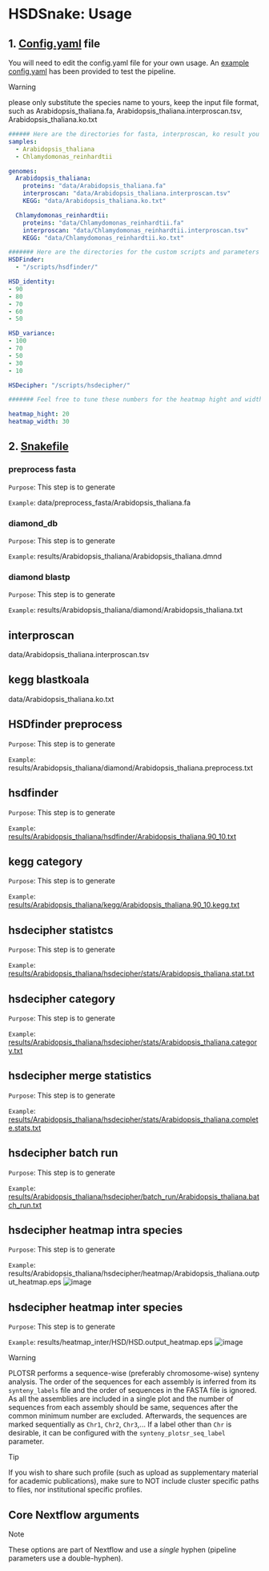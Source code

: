 # HSDSnake: Usage<!-- omit in toc -->

## 1. [Config.yaml](../config.yaml) file 
You will need to edit the config.yaml file for your own usage. An [example config,yaml](../config.yaml) has been provided to test the pipeline.

> [!WARNING]
> please only substitute the species name to yours, keep the input file format, such as Arabidopsis_thaliana.fa, Arabidopsis_thaliana.interproscan.tsv, Arabidopsis_thaliana.ko.txt

``` conf.yaml
###### Here are the directories for fasta, interproscan, ko result you shall modify ######
samples:
  - Arabidopsis_thaliana
  - Chlamydomonas_reinhardtii

genomes:
  Arabidopsis_thaliana:
    proteins: "data/Arabidopsis_thaliana.fa"
    interproscan: "data/Arabidopsis_thaliana.interproscan.tsv"
    KEGG: "data/Arabidopsis_thaliana.ko.txt"

  Chlamydomonas_reinhardtii:
    proteins: "data/Chlamydomonas_reinhardtii.fa"
    interproscan: "data/Chlamydomonas_reinhardtii.interproscan.tsv"
    KEGG: "data/Chlamydomonas_reinhardtii.ko.txt"

####### Here are the directories for the custom scripts and parameters which do not need to modify #######
HSDFinder: 
  - "/scripts/hsdfinder/"

HSD_identity:
- 90
- 80
- 70
- 60
- 50

HSD_variance:
- 100
- 70
- 50
- 30
- 10

HSDecipher: "/scripts/hsdecipher/"

####### Feel free to tune these numbers for the heatmap hight and width #######

heatmap_hight: 20 
heatmap_width: 30

```

## 2. [Snakefile](../workflow/Snakefile)
### preprocess fasta
`Purpose`: This step is to generate 

`Example`: data/preprocess_fasta/Arabidopsis_thaliana.fa


### diamond_db
`Purpose`: This step is to generate 

`Example`: results/Arabidopsis_thaliana/Arabidopsis_thaliana.dmnd

### diamond blastp
`Purpose`: This step is to generate 

`Example`: results/Arabidopsis_thaliana/diamond/Arabidopsis_thaliana.txt

## interproscan
data/Arabidopsis_thaliana.interproscan.tsv

## kegg blastkoala

data/Arabidopsis_thaliana.ko.txt
 
## HSDfinder preprocess
`Purpose`: This step is to generate 

`Example`: results/Arabidopsis_thaliana/diamond/Arabidopsis_thaliana.preprocess.txt
	
## hsdfinder
`Purpose`: This step is to generate 

`Example`: [results/Arabidopsis_thaliana/hsdfinder/Arabidopsis_thaliana.90_10.txt](../results/Arabidopsis_thaliana/hsdfinder/Arabidopsis_thaliana.90_10.txt)

## kegg category
`Purpose`: This step is to generate 

`Example`: [results/Arabidopsis_thaliana/kegg/Arabidopsis_thaliana.90_10.kegg.txt](../results/Arabidopsis_thaliana/kegg/Arabidopsis_thaliana.90_10.kegg.txt)
	
## hsdecipher statistcs
`Purpose`: This step is to generate 

`Example`: [results/Arabidopsis_thaliana/hsdecipher/stats/Arabidopsis_thaliana.stat.txt](../results/Arabidopsis_thaliana/hsdecipher/stats/Arabidopsis_thaliana.stat.txt)
	
## hsdecipher category
`Purpose`: This step is to generate 

`Example`: [results/Arabidopsis_thaliana/hsdecipher/stats/Arabidopsis_thaliana.category.txt](../results/Arabidopsis_thaliana/hsdecipher/stats/Arabidopsis_thaliana.category.txt)
	
## hsdecipher merge statistics
`Purpose`: This step is to generate 

`Example`: [results/Arabidopsis_thaliana/hsdecipher/stats/Arabidopsis_thaliana.complete.stats.txt](../results/Arabidopsis_thaliana/hsdecipher/stats/Arabidopsis_thaliana.complete.stats.txt)
	
## hsdecipher batch run
`Purpose`: This step is to generate 

`Example`: [results/Arabidopsis_thaliana/hsdecipher/batch_run/Arabidopsis_thaliana.batch_run.txt](../results/Arabidopsis_thaliana/hsdecipher/batch_run/Arabidopsis_thaliana.batch_run.txt)
	
## hsdecipher heatmap intra species
`Purpose`: This step is to generate 

`Example`: results/Arabidopsis_thaliana/hsdecipher/heatmap/Arabidopsis_thaliana.output_heatmap.eps
![image](../results/Arabidopsis_thaliana/hsdecipher/heatmap/Arabidopsis_thaliana.output_heatmap.jpg)

			
## hsdecipher heatmap inter species	
`Purpose`: This step is to generate 

`Example`: results/heatmap_inter/HSD/HSD.output_heatmap.eps
![image](../results/heatmap_inter/HSD/HSD.output_heatmap.jpg)


> [!WARNING]
> PLOTSR performs a sequence-wise (preferably chromosome-wise) synteny analysis. The order of the sequences for each assembly is inferred from its `synteny_labels` file and the order of sequences in the FASTA file is ignored. As all the assemblies are included in a single plot and the number of sequences from each assembly should be same, sequences after the common minimum number are excluded. Afterwards, the sequences are marked sequentially as `Chr1`, `Chr2`, `Chr3`,... If a label other than `Chr` is desirable, it can be configured with the `synteny_plotsr_seq_label` parameter.

> [!TIP]
> If you wish to share such profile (such as upload as supplementary material for academic publications), make sure to NOT include cluster specific paths to files, nor institutional specific profiles.

## Core Nextflow arguments

> [!NOTE]
> These options are part of Nextflow and use a _single_ hyphen (pipeline parameters use a double-hyphen).

